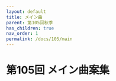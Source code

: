 ```yaml
---
layout: default
title: メイン曲
parent: 第105回秋季
has_children: true
nav_order: 1
permalink: /docs/105/main
---
```



# 第105回 メイン曲案集